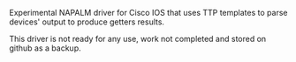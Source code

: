 Experimental NAPALM driver for Cisco IOS that uses TTP templates to parse devices' output to produce getters results.

This driver is not ready for any use, work not completed and stored on github as a backup.

